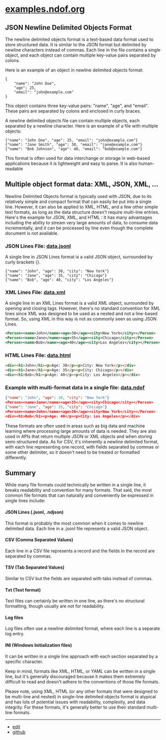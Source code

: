 # [examples.ndof.org](http://examples.ndof.org)


## JSON Newline Delimited Objects Format

The newline delimited objects format is a text-based data format used to store structured data. It is similar to the JSON format but delimited by newline characters instead of commas. Each line in the file contains a single object, and each object can contain multiple key-value pairs separated by colons.

Here is an example of an object in newline delimited objects format:

```
{
    "name": "John Doe",
    "age": 25,
    "email": "john@example.com"
}
```

This object contains three key-value pairs: "name", "age", and "email". These pairs are separated by colons and enclosed in curly braces.

A newline delimited objects file can contain multiple objects, each separated by a newline character. Here is an example of a file with multiple objects:

```
{"name": "John Doe", "age": 25, "email": "john@example.com"}
{"name": "Jane Smith", "age": 30, "email": "jane@example.com"}
{"name": "Bob Johnson", "age": 40, "email": "bob@example.com"}
```

This format is often used for data interchange or storage in web-based applications because it is lightweight and easy to parse. It is also human-readable



## Multiple object format data: XML, JSON, XML, ...


Newline Delimited Objects format is typically used with JSON, due to its relatively simple and compact format that can easily be put into a single line. However, it can also be applied to XML, HTML, and a few other simple text formats, as long as the data structure doesn't require multi-line entries. Here's the example for JSON, XML, and HTML :
It has many advantages including the ability to stream very large amounts of data, to consume data incrementally, and it can be processed by line even though the complete document is not available.


### JSON Lines File: [data.jsonl](data.jsonl)
A single line in JSON Lines format is a valid JSON object, surrounded by curly brackets {}.
```jsonl
{"name": "John", "age": 30, "city": "New York"}
{"name": "Jane", "age": 35, "city": "Chicago"}
{"name": "Bob", "age": 40, "city": "Los Angeles"}
```


### XML Lines File: [data.xml](data.xml)
A single line in an XML Lines format is a valid XML object, surrounded by opening and closing tags.
However, there's no standard convention for XML lines since XML was designed to be used as a nested and not a line-based format.
So, using XML in this way is not as commonly seen as using JSON Lines. 

```xml
<Person><name>John</name><age>30</age><city>New York</city></Person>
<Person><name>Jane</name><age>35</age><city>Chicago</city></Person>
<Person><name>Bob</name><age>40</age><city>Los Angeles</city></Person>
```


### HTML Lines File: [data.html](data.html)
```html
<div><h1>John</h1><p>Age: 30</p><p>City: New York</p></div>
<div><h1>Jane</h1><p>Age: 35</p><p>City: Chicago</p></div>
<div><h1>Bob</h1><p>Age: 40</p><p>City: Los Angeles</p></div>
```

### Example with multi-format data in a single file: [data.ndof](data.ndof)
```json
{"name": "John", "age": 30, "city": "New York"}
<Person><name>Jane</name><age>35</age><city>Chicago</city></Person>
{"name": "Jane", "age": 35, "city": "Chicago"}
<Person><name>John</name><age>30</age><city>New York</city></Person>
<div><h1>Bob</h1><p>Age: 40</p><p>City: Los Angeles</p></div>
```


These formats are often used in areas such as big data and machine learning where processing large amounts of data is needed. 
They are also used in APIs that return multiple JSON or XML objects and when storing semi-structured data.
As for CSV, it's inherently a newline delimited format, with each line representing one record, with fields separated by commas or some other delimiter, so it doesn't need to be treated or formatted differently.


## Summary

While many file formats could technically be written in a single line, it breaks readability and convention for many formats. That said, the most common file formats that can naturally and conveniently be expressed in single lines include:

#### JSON Lines (.jsonl, .ndjson)
This format is probably the most common when it comes to newline delimited data. Each line in a .jsonl file represents a valid JSON object.

#### CSV (Comma Separated Values)
Each line in a CSV file represents a record and the fields in the record are separated by commas.

#### TSV (Tab Separated Values)
Similar to CSV but the fields are separated with tabs instead of commas.

#### Txt (Text format)
Text files can certainly be written in one line, as there's no structural formatting, though usually are not for readability.

#### Log files
Log files often use a newline delimited format, where each line is a separate log entry.

#### INI (Windows Initialization files)
It can be written in a single line approach with each section separated by a specific character.

Keep in mind, formats like XML, HTML, or YAML can be written in a single line, but it's generally discouraged because it makes them extremely difficult to read and doesn't adhere to the conventions of those file formats.



Please note, using XML, HTML (or any other formats that were designed to be multi-line and nested) in single-line delimited objects format is atypical and has lots of potential issues with readability, complexity, and data integrity. For these formats, it's generally better to use their standard multi-line formats.

---

+ [edit](https://github.com/ndof-org/examples/edit/main/README.md)
+ [github](https://github.com/ndof-org/examples/)
